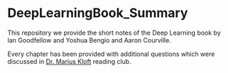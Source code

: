 # DeepLearningBook_Summary
This repository we provide the short notes of the Deep Learning book by Ian Goodfellow and Yoshua Bengio and Aaron Courville.

Every chapter has been provided with additional questions which were discussed in [Dr. Marius Kloft](http://ml.informatik.uni-kl.de/) 
reading club.

